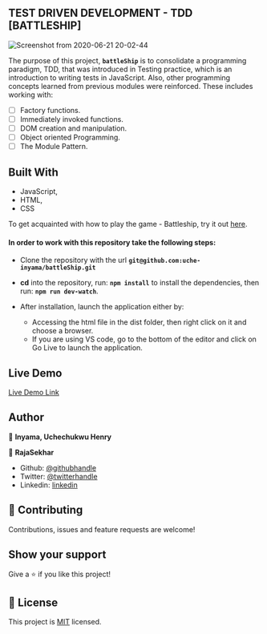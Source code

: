 ## TEST DRIVEN DEVELOPMENT - TDD [BATTLESHIP]

![Screenshot from 2020-06-21 20-02-44](https://user-images.githubusercontent.com/46329537/85232850-45a72800-b3fa-11ea-9c5d-cde4695df960.png)

The purpose of this project, **```battleShip```** is to consolidate a programming paradigm, TDD, that was introduced in Testing practice, which is an introduction to writing tests in JavaScript. Also, other programming concepts learned from previous modules were reinforced. These includes working with:

- [ ] Factory functions.
- [ ] Immediately invoked functions.
- [ ] DOM creation and manipulation.
- [ ] Object oriented Programming.
- [ ] The Module Pattern.

## Built With

- JavaScript,
- HTML,
- CSS

To get acquainted with how to play the game - Battleship, try it out [here](http://en.battleship-game.org/).


#### In order to work with this repository take the following steps:

- Clone the repository with the url **`git@github.com:uche-inyama/battleShip.git`**
- **cd** into the repository, run: **`npm install`** to install the dependencies, then run: **`npm run dev-watch`**.
- After installation, launch the application either by:

  - Accessing the html file in the dist folder, then right click on it and choose a browser.
  - If you are using VS code, go to the bottom of the editor and click on Go Live to launch the application.



## Live Demo

[Live Demo Link](https://uche-inyama.github.io/battleShip/)


## Author

👤 **Inyama, Uchechukwu Henry**

👤 **RajaSekhar**

- Github: [@githubhandle](https://github.com/uche-inyama)
- Twitter: [@twitterhandle](https://twitter.com/euuoc)
- Linkedin: [linkedin](https://www.linkedin.com/in/uchechukwu-inyama-b3429a105/)

## 🤝 Contributing

Contributions, issues and feature requests are welcome!

## Show your support

Give a ⭐️ if you like this project!

## 📝 License

This project is [MIT](lic.url) licensed.

